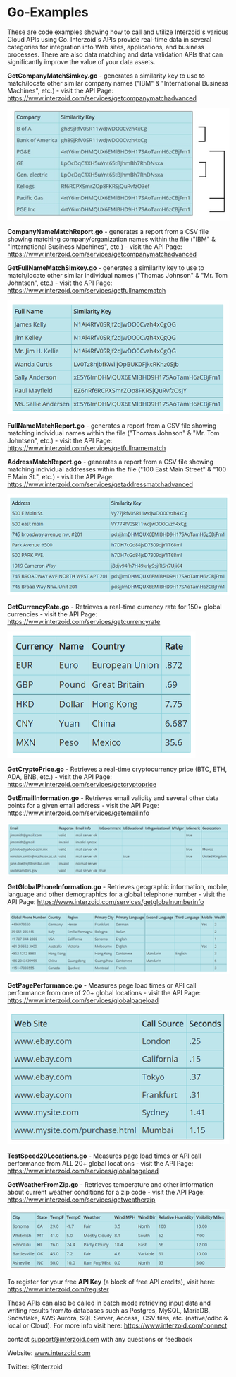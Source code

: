 # Go-Examples

These are code examples showing how to call and utilize Interzoid's various Cloud APIs using Go. Interzoid's APIs provide real-time data in several categories for integration into Web sites, applications, and business processes. There are also data matching and data validation APIs that can significantly improve the value of your data assets.

**GetCompanyMatchSimkey.go** - generates a similarity key to use to match/locate other similar company names ("IBM" & "International Business Machines", etc.) - visit the API Page: https://www.interzoid.com/services/getcompanymatchadvanced  

![CompanyMatch](images/CompanyMatchSimKeys.PNG)

**CompanyNameMatchReport.go** - generates a report from a CSV file showing matching company/organization names within the file ("IBM" & "International Business Machines", etc.) - visit the API Page: https://www.interzoid.com/services/getcompanymatchadvanced
  
**GetFullNameMatchSimkey.go** - generates a similarity key to use to match/locate other similar individual names ("Thomas Johnson" & "Mr. Tom Johntsen", etc.) - visit the API Page: https://www.interzoid.com/services/getfullnamematch 

![FullNameMatch](images/FullNameMatchSimKeys.PNG)

**FullNameMatchReport.go** - generates a report from a CSV file showing matching individual names within the file ("Thomas Johnson" & "Mr. Tom Johntsen", etc.) - visit the API Page: https://www.interzoid.com/services/getfullnamematch 

**AddressMatchReport.go** - generates a report from a CSV file showing matching individual addresses within the file ("100 East Main Street" & "100 E Main St.", etc.) - visit the API Page: https://www.interzoid.com/services/getaddressmatchadvanced

![AddressMatch](images/AddressMatchSimKeys.PNG)

**GetCurrencyRate.go** - Retrieves a real-time currency rate for 150+ global currencies - visit the API Page: https://www.interzoid.com/services/getcurrencyrate 

![CurrencyRate](images/CurrencyRate.PNG)

**GetCryptoPrice.go** - Retrieves a real-time cryptocurrency price (BTC, ETH, ADA, BNB, etc.) - visit the API Page: https://www.interzoid.com/services/getcryptoprice 

**GetEmailInformation.go** - Retrieves email validity and several other data points for a given email address - visit the API Page: https://www.interzoid.com/services/getemailinfo

![EmailInformation](images/EmailInformation.PNG)

**GetGlobalPhoneInformation.go** - Retrieves geographic information, mobile, language and other demographics for a global telephone number - visit the API Page: https://www.interzoid.com/services/getglobalnumberinfo

![GlobalPhone](images/GlobalPhone.PNG)

**GetPagePerformance.go** - Measures page load times or API call performance from one of 20+ global locations - visit the API Page: https://www.interzoid.com/services/globalpageload 

![GlobalPageLoad](images/GlobalPageLoad.PNG)

**TestSpeed20Locations.go** - Measures page load times or API call performance from ALL 20+ global locations - visit the API Page: https://www.interzoid.com/services/globalpageload 

**GetWeatherFromZip.go** - Retrieves temperature and other information about current weather conditions for a zip code - visit the API Page: https://www.interzoid.com/services/getweatherzip

![Weather](images/Weather.PNG)


To register for your free **API Key** (a block of free API credits), visit here: https://www.interzoid.com/register  
  
  
These APIs can also be called in batch mode retrieving input data and writing results from/to databases such as Postgres, MySQL, MariaDB, Snowflake, AWS Aurora, SQL Server, Access, .CSV files, etc. (native/odbc & local or Cloud). For more info visit here: https://www.interzoid.com/connect

contact support@interzoid.com with any questions or feedback  

Website: www.interzoid.com  

Twitter: @Interzoid
